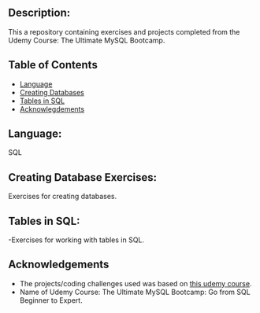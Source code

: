 ## Description:
This a repository containing exercises and projects completed from the Udemy Course: The Ultimate MySQL Bootcamp.


## Table of Contents
* [Language](#language)
* [Creating Databases](#creatingDB)
* [Tables in SQL](#tablesSQL)
* [Acknowlegdements](#acknowledegment)


## <a name="language"></a> Language: 
SQL

## <a name="creatingDB"></a>Creating Database Exercises:
Exercises for creating databases.

## <a name="tablesSQL"></a>Tables in SQL:
-Exercises for working with tables in SQL.


## Acknowledgements
- The projects/coding challenges used was based on [this udemy course](https://www.udemy.com/share/101Wq03@FEkWV8Zh72Mks_g2LgWEY45dr-jzzUMN-fkJjlJeBhUc2GCshPAL40bWLH-3EonOPA==/).
- Name of Udemy Course: The Ultimate MySQL Bootcamp: Go from SQL Beginner to Expert.


